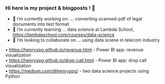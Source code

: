 ### Hi here is my project & blogposts ! 👋

- 🔭 I’m currently working on: ... converting scanned-pdf of legal documents into text format  
- 🌱 I’m currently learning ... data science at Lambda School, https://lambdaschool.com/courses/data-science
- 👯 I’m looking to collaborate on ... using data sciene in telecom industry

•	https://henryspg.github.io/revenue.html  	    -  Power BI app: revenue visualization  
•	https://henryspg.github.io/drop-call.html   	-  Power BI app: drop call visualization  
•	https://medium.com/@henryspg/  		            -  two data science projects using Python  
